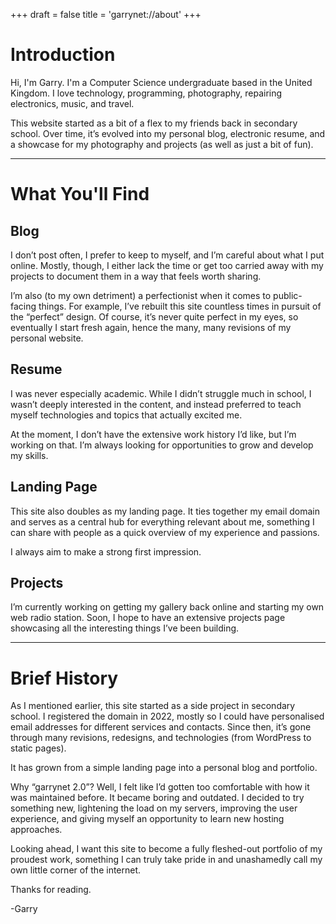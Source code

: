 +++
draft = false
title = 'garrynet://about'
+++

# Introduction

Hi, I'm Garry. I'm a Computer Science undergraduate based in the United Kingdom. I love technology, programming, photography, repairing electronics, music, and travel.

This website started as a bit of a flex to my friends back in secondary school. Over time, it’s evolved into my personal blog, electronic resume, and a showcase for my photography and projects (as well as just a bit of fun).

---

# What You'll Find

## Blog

I don’t post often, I prefer to keep to myself, and I’m careful about what I put online. Mostly, though, I either lack the time or get too carried away with my projects to document them in a way that feels worth sharing.

I’m also (to my own detriment) a perfectionist when it comes to public-facing things. For example, I’ve rebuilt this site countless times in pursuit of the “perfect” design. Of course, it’s never quite perfect in my eyes, so eventually I start fresh again, hence the many, many revisions of my personal website.

## Resume

I was never especially academic. While I didn’t struggle much in school, I wasn’t deeply interested in the content, and instead preferred to teach myself technologies and topics that actually excited me.

At the moment, I don’t have the extensive work history I’d like, but I’m working on that. I’m always looking for opportunities to grow and develop my skills.

## Landing Page

This site also doubles as my landing page. It ties together my email domain and serves as a central hub for everything relevant about me, something I can share with people as a quick overview of my experience and passions.

I always aim to make a strong first impression.

## Projects

I’m currently working on getting my gallery back online and starting my own web radio station. Soon, I hope to have an extensive projects page showcasing all the interesting things I’ve been building.

---

# Brief History

As I mentioned earlier, this site started as a side project in secondary school. I registered the domain in 2022, mostly so I could have personalised email addresses for different services and contacts. Since then, it’s gone through many revisions, redesigns, and technologies (from WordPress to static pages).

It has grown from a simple landing page into a personal blog and portfolio.

Why “garrynet 2.0”? Well, I felt like I’d gotten too comfortable with how it was maintained before. It became boring and outdated. I decided to try something new, lightening the load on my servers, improving the user experience, and giving myself an opportunity to learn new hosting approaches.

Looking ahead, I want this site to become a fully fleshed-out portfolio of my proudest work, something I can truly take pride in and unashamedly call my own little corner of the internet.

Thanks for reading.

-Garry
